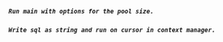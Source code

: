 
##### `Run main with options for the pool size.`
##### `Write sql as string and run on cursor in context manager.`

